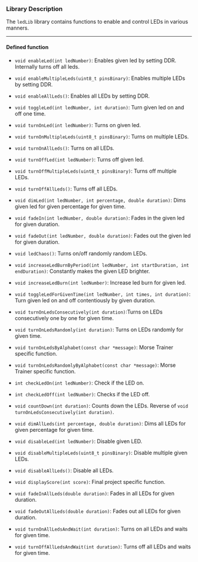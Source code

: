 ### Library Description
The `ledLib` library contains functions to enable and control LEDs in various manners.

---
#### Defined function

 - `void enableLed(int ledNumber)`: Enables given led by setting DDR. Internally turns off all leds.
 - `void enableMultipleLeds(uint8_t pinsBinary)`: Enables multiple LEDs by setting DDR.
 - `void enableAllLeds()`: Enables all LEDs by setting DDR.
 - `void toggleLed(int ledNumber, int duration)`: Turn given led on and off one time.
 - `void turnOnLed(int ledNumber)`: Turns on given led.
 - `void turnOnMultipleLeds(uint8_t pinsBinary)`: Turns on multiple LEDs.
 - `void turnOnAllLeds()`: Turns on all LEDs.
 - `void turnOffLed(int ledNumber)`: Turns off given led. 
 - `void turnOffMultipleLeds(uint8_t pinsBinary)`: Turns off multiple LEDs.
 - `void turnOffAllLeds()`: Turns off all LEDs.

 - `void dimLed(int ledNumber, int percentage, double duration)`:  Dims given led for given percentage for given time.
 - `void fadeIn(int ledNumber, double duration)`: Fades in the given led for given duration.
 - `void fadeOut(int ledNumber, double duration)`: Fades out the given led for given duration.
 - `void ledChaos()`: Turns on/off randomly random LEDs.
 - `void increaseLedBurnByPeriod(int ledNumber, int startDuration, int endDuration)`: Constantly makes the given LED brighter.
 - `void increaseLedBurn(int ledNumber)`: Increase led burn for given led.
 - `void toggleLedForGivenTime(int ledNumber, int times, int duration)`: Turn given led on and off contentiously by given duration.
 - `void turnOnLedsConsecutively(int duration)`:Turns on LEDs consecutively one by one for given time.
 - `void turnOnLedsRandomly(int duration)`: Turns on LEDs randomly for given time.
 - `void turnOnLedsByAlphabet(const char *message)`: Morse Trainer specific function.
 - `void turnOnLedsRandomlyByAlphabet(const char *message)`: Morse Trainer specific function.
 - `int checkLedOn(int ledNumber)`: Check if the LED on.
 - `int checkLedOff(int ledNumber)`: Checks if the LED off.
 - `void countDown(int duration)`: Counts down the LEDs. Reverse of `void turnOnLedsConsecutively(int duration)`.
 - `void dimAllLeds(int percentage, double duration)`: Dims all LEDs for given percentage for given time. 
 - `void disableLed(int ledNumber)`: Disable given LED.
 - `void disableMultipleLeds(uint8_t pinsBinary)`: Disable multiple given LEDs.
 - `void disableAllLeds()`: Disable all LEDs.
 - `void displayScore(int score)`: Final project specific function.
 - `void fadeInAllLeds(double duration)`: Fades in all LEDs for given duration.
 - `void fadeOutAllLeds(double duration)`: Fades out all LEDs for given duration.
 - `void turnOnAllLedsAndWait(int duration)`: Turns on all LEDs and waits for given time.
 - `void turnOffAllLedsAndWait(int duration)`: Turns off all LEDs and waits for given time.